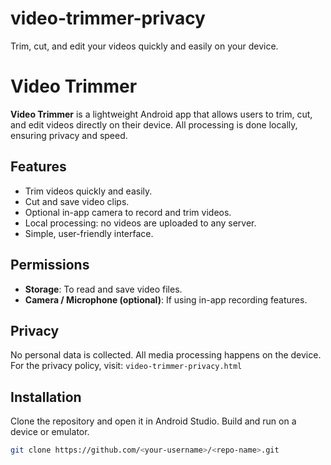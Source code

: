 # video-trimmer-privacy
Trim, cut, and edit your videos quickly and easily on your device.

# Video Trimmer

**Video Trimmer** is a lightweight Android app that allows users to trim, cut, and edit videos directly on their device. All processing is done locally, ensuring privacy and speed.

## Features
- Trim videos quickly and easily.
- Cut and save video clips.
- Optional in-app camera to record and trim videos.
- Local processing: no videos are uploaded to any server.
- Simple, user-friendly interface.

## Permissions
- **Storage**: To read and save video files.
- **Camera / Microphone (optional)**: If using in-app recording features.

## Privacy
No personal data is collected. All media processing happens on the device.  
For the privacy policy, visit: `video-trimmer-privacy.html`

## Installation
Clone the repository and open it in Android Studio. Build and run on a device or emulator.

```bash
git clone https://github.com/<your-username>/<repo-name>.git

